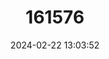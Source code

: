 ---
title: "161576"
category: "Hemitrygon sinensis"
draft: false
date: 2024-02-22 13:03:52
languages:
  English: ["Chinese Stingray"]
---